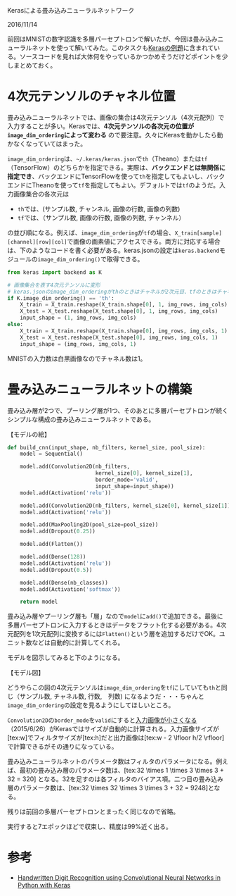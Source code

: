 Kerasによる畳み込みニューラルネットワーク

2016/11/14

前回はMNISTの数字認識を多層パーセプトロンで解いたが、今回は畳み込みニューラルネットを使って解いてみた。このタスクも[Kerasの例題](https://github.com/fchollet/keras/blob/master/examples/mnist_cnn.py)に含まれている。ソースコードを見れば大体何をやっているかつかめそうだけどポイントを少しまとめておく。

# 4次元テンソルのチャネル位置

畳み込みニューラルネットでは、画像の集合は4次元テンソル（4次元配列）で入力することが多い。Kerasでは、**4次元テンソルの各次元の位置が`image_dim_ordering`によって変わる** ので要注意。久々にKerasを動かしたら動かなくなっていてはまった。

`image_dim_ordering`は、`~/.keras/keras.json`で`th`（Theano）または`tf`（TensorFlow）のどちらかを指定できる。実際は、**バックエンドとは無関係に指定でき**、バックエンドにTensorFlowを使って`th`を指定してもよいし、バックエンドにTheanoを使って`tf`を指定してもよい。デフォルトでは`tf`のようだ。入力画像集合の各次元は

- `th`では、(サンプル数, チャンネル, 画像の行数, 画像の列数)
- `tf`では、（サンプル数, 画像の行数, 画像の列数, チャンネル）

の並び順になる。例えば、`image_dim_ordering`が`tf`の場合、`X_train[sample][channel][row][col]`で画像の画素値にアクセスできる。両方に対応する場合は、下のようなコードを書く必要がある。keras.jsonの設定は`keras.backend`モジュールの`image_dim_ordering()`で取得できる。

```python
from keras import backend as K

# 画像集合を表す4次元テンソルに変形
# keras.jsonのimage_dim_orderingがthのときはチャネルが2次元目、tfのときはチャネルが4次元目にくる
if K.image_dim_ordering() == 'th':
    X_train = X_train.reshape(X_train.shape[0], 1, img_rows, img_cols)
    X_test = X_test.reshape(X_test.shape[0], 1, img_rows, img_cols)
    input_shape = (1, img_rows, img_cols)
else:
    X_train = X_train.reshape(X_train.shape[0], img_rows, img_cols, 1)
    X_test = X_test.reshape(X_test.shape[0], img_rows, img_cols, 1)
    input_shape = (img_rows, img_cols, 1)
```

MNISTの入力数は白黒画像なのでチャネル数は1。

# 畳み込みニューラルネットの構築

畳み込み層が2つで、プーリング層が1つ、そのあとに多層パーセプトロンが続くシンプルな構成の畳み込みニューラルネットである。

【モデルの絵】

```python
def build_cnn(input_shape, nb_filters, kernel_size, pool_size):
    model = Sequential()

    model.add(Convolution2D(nb_filters,
                            kernel_size[0], kernel_size[1],
                            border_mode='valid',
                            input_shape=input_shape))
    model.add(Activation('relu'))

    model.add(Convolution2D(nb_filters, kernel_size[0], kernel_size[1]))
    model.add(Activation('relu'))

    model.add(MaxPooling2D(pool_size=pool_size))
    model.add(Dropout(0.25))

    model.add(Flatten())

    model.add(Dense(128))
    model.add(Activation('relu'))
    model.add(Dropout(0.5))

    model.add(Dense(nb_classes))
    model.add(Activation('softmax'))

    return model
```

畳み込み層やプーリング層も「層」なので`model`に`add()`で追加できる。最後に多層パーセプトロンに入力するときはデータをフラット化する必要がある。4次元配列を1次元配列に変換するには`Flatten()`という層を追加するだけでOK。ユニット数などは自動的に計算してくれる。

モデルを図示してみると下のようになる。

【モデル図】

どうやらこの図の4次元テンソルは`image_dim_ordering`を`tf`にしていても`th`と同じ（サンプル数, チャネル数, 行数,　列数) になるようだ・・・ちゃんと `image_dim_ordering`の設定を見るようにしてほしいところ。

`Convolution2D`の`border_mode`を`valid`にすると[入力画像が小さくなる](http://aidiary.hatenablog.com/entry/20150626/1435329581)（2015/6/26）がKerasではサイズが自動的に計算される。入力画像サイズが[tex:w]でフィルタサイズが[tex:h]だと出力画像は[tex:w - 2 \lfloor h/2 \rfloor]で計算できるがその通りになっている。

畳み込みニューラルネットのパラメータ数はフィルタのパラメータになる。例えば、最初の畳み込み層のパラメータ数は、[tex:32 \times 1 \times 3 \times 3 + 32 = 320] となる。32を足すのは各フィルタのバイアス項。二つ目の畳み込み層のパラメータ数は、[tex:32 \times 32 \times 3 \times 3 + 32 = 9248]となる。

残りは前回の多層パーセプトロンとまったく同じなので省略。

実行すると7エポックほどで収束し、精度は99%近く出る。

# 参考

- [Handwritten Digit Recognition using Convolutional Neural Networks in Python with Keras](http://machinelearningmastery.com/handwritten-digit-recognition-using-convolutional-neural-networks-python-keras/)
